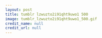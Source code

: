 ```yaml
---
layout: post
title: tumblr lzwuzto2i91qht9uwo1 500
image: tumblr_lzwuzto2i91qht9uwo1_500.gif
credit_name: null 
credit_url: null
---
```


